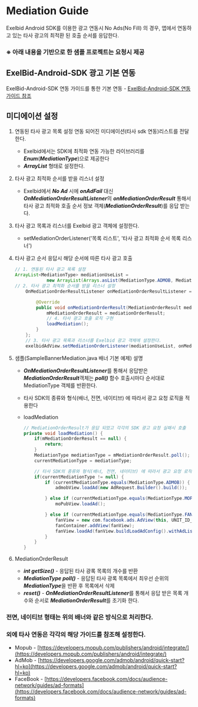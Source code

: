 # Mediation Guide

Exelbid Android SDK를 이용한 광고 연동시 No Ads(No Fill) 의 경우, 앱에서 연동하고 있는 타사 광고의 최적환 된 호출 순서를 응답한다.
### ※ 아래 내용을 기반으로 한 샘플 프로젝트는 요청시 제공

## ExelBid-Android-SDK 광고 기본 연동
 ExelBid-Android-SDK 연동 가이드를 통한 기본 연동 
    - [ExelBid-Android-SDK 연동 가이드 참조](https://github.com/onnuridmc/ExelBid-Android-SDK)

## 미디에이션 설정
1. 연동된 타사 광고 목록 설정
    연동 되어진 미디에이션(타사 sdk 연동)리스트를 전달한다.
    - Exelbid에서는 SDK에 최적화 연동 가능한 라이브러리를 ***Enum***(***MediationType***)으로 제공한다
    - ***ArrayList*** 형태로 설정한다.

2. 타사 광고 최적화 순서를 받을 리스너 설정 
    * Exelbid에서 ***No Ad*** 시에 ***onAdFail*** 대신  ***OnMediationOrderResultListener***의  ***onMediationOrderResult*** 통해서 타사 광고 최적화 호출 순서 정보 객체(***MediationOrderResult***)를 응답 받는다.
3. 타사 광고 목록과 리스너를 Exelbid 광고 객체에 설정한다.
    * setMediationOrderListener('목록 리스트', '타사 광고 최적화 순서 목록 리스너')
4. 타사 광고 순서 응답시 해당 순서에 따른 타사 광고 호출
    ```java
    // 1. 연동된 타사 광고 목록 설정
    ArrayList<MediationType> mediationUseList =
                new ArrayList(Arrays.asList(MediationType.ADMOB, MediationType.MOPUB, MediationType.FAN));
    // 2. 타사 광고 최적화 순서를 받을 리스너 설정
        OnMediationOrderResultListener onMediationOrderResultListener = new OnMediationOrderResultListener() {
    
            @Override
            public void onMediationOrderResult(MediationOrderResult mediationOrderResult) {
                mMediationOrderResult = mediationOrderResult;
                // 4. 타사 광고 호출 로직 구현
                loadMediation();
            }
        };
        // 3. 타사 광고 목록과 리스너를 Exelbid 광고 객체에 설정한다.
        exelbidAdView.setMediationOrderListener(mediationUseList, onMediationOrderResultListener);
    ```
5. 샘플(SampleBannerMediation.java 배너 기본 예제) 설명
    * ***OnMediationOrderResultListener***를 통해서 응답받은 ***MediationOrderResult***객체는 ***poll()*** 함수 호출시마다 순서대로 MediationType 객체를 반환한다.
    * 타사 SDK의 종류와 형식(배너, 전면, 네이티브) 에 따라서 광고 요청 로직을 적용한다
    * loadMediation
    
        ```java
        // MediationOrderResult가 응답 되었고 각각의 SDK 광고 요청 실패시 호출
        private void loadMediation() {
            if(mMediationOrderResult == null) {
                return;
            }
            MediationType mediationType = mMediationOrderResult.poll();
            currentMediationType = mediationType;
    
            // 타사 SDK의 종류와 형식(배너, 전면, 네이티브) 에 따라서 광고 요청 로직을 적용한다
            if(currentMediationType != null) {
                if (currentMediationType.equals(MediationType.ADMOB)) {
                    admobView.loadAd(new AdRequest.Builder().build());
    
                } else if (currentMediationType.equals(MediationType.MOPUB)) {
                    moPubView.loadAd();
    
                } else if (currentMediationType.equals(MediationType.FAN)) {
                    fanView = new com.facebook.ads.AdView(this, UNIT_ID_FAN_BANNER, AdSize.BANNER_HEIGHT_50);
                    fanContainer.addView(fanView);
                    fanView.loadAd(fanView.buildLoadAdConfig().withAdListener(fanAdListener).build());
                }
            }
        } 
        ```
6. MediationOrderResult
    * ***int getSize()*** - 응답된 타사 광록 목록의 개수를 반환
    * ***MediationType poll()*** - 응답된 타사 광록 목록에서 최우선 순위의 ***MediationType***을 반환 후 목록에서 삭제
    * ***reset()*** - ***OnMediationOrderResultListener***를 통해서 응답 받은 목록 개수와 순서로 ***MediationOrderResult***를 초기화 한다.


### 전면, 네이티브 형태는 위의 배너와 같은 방식으로 처리한다.
### 외에 타사 연동은 각각의 해당 가이드를 참조해 설정한다.
* Mopub - [https://developers.mopub.com/publishers/android/integrate/](https://developers.mopub.com/publishers/android/integrate/)
* AdMob - [https://developers.google.com/admob/android/quick-start?hl=ko](https://developers.google.com/admob/android/quick-start?hl=ko)
* FaceBook - [https://developers.facebook.com/docs/audience-network/guides/ad-formats](https://developers.facebook.com/docs/audience-network/guides/ad-formats)
